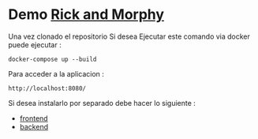# Demo [Rick and Morphy](https://rickandmortyapi.com/)

Una vez clonado el repositorio Si desea Ejecutar este comando via docker puede ejecutar :

````
docker-compose up --build
````
Para acceder a la aplicacion :
````
http://localhost:8080/
````

Si desea instalarlo por separado debe hacer lo siguiente :
- [frontend](https://github.com/Jnxulia/llily_morty/blob/master/frontend/README.md)
- [backend](https://github.com/Jnxulia/llily_morty/blob/master/backend/README.md)
